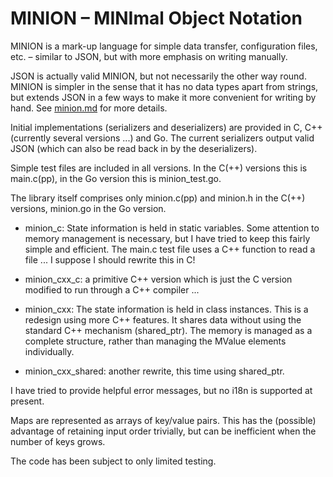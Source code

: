 # MINION – MINImal Object Notation

MINION is a mark-up language for simple data transfer, configuration files, etc. – similar to JSON, but with more emphasis on writing manually.

JSON is actually valid MINION, but not necessarily the other way round. MINION is simpler in the sense that it has no data types apart from strings, but extends JSON in a few ways to make it more convenient for writing by hand. See [minion.md](minion.md) for more details.

Initial implementations (serializers and deserializers) are provided in C, C++ (currently several versions ...) and Go. The current serializers output valid JSON (which can also be read back in by the deserializers).

Simple test files are included in all versions. In the C(++) versions this is main.c(pp), in the Go version this is minion_test.go.

The library itself comprises only minion.c(pp) and minion.h in the C(++) versions, minion.go in the Go version.

 - minion_c: State information is held in static variables. Some attention to memory management is necessary, but I have tried to keep this fairly simple and efficient. The main.c test file uses a C++ function to read a file ... I suppose I should rewrite this in C!  

 - minion_cxx_c: a primitive C++ version which is just the C version modified to run through a C++ compiler ...

 - minion_cxx: The state information is held in class instances. This is a redesign using more C++ features. It shares data without using the standard C++ mechanism (shared_ptr). The memory is managed as a complete structure, rather than managing the MValue elements individually.

 - minion_cxx_shared: another rewrite, this time using shared_ptr.

I have tried to provide helpful error messages, but no i18n is supported at present.

Maps are represented as arrays of key/value pairs. This has the (possible) advantage of retaining input order trivially, but can be inefficient when the number of keys grows.

The code has been subject to only limited testing.
